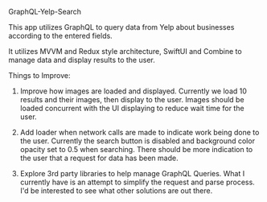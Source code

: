 GraphQL-Yelp-Search

This app utilizes GraphQL to query data from Yelp about businesses according to the entered fields.

It utilizes MVVM and Redux style architecture, SwiftUI and Combine to manage data and display results to the user.

Things to Improve:

1. Improve how images are loaded and displayed.
Currently we load 10 results and their images, then display to the user.
Images should be loaded concurrent with the UI displaying to reduce wait time for the user.

2. Add loader when network calls are made to indicate work being done to the user.
Currently the search button is disabled and background color opacity set to 0.5 when searching.
There should be more indication to the user that a request for data has been made.

3. Explore 3rd party libraries to help manage GraphQL Queries.
What I currently have is an attempt to simplify the request and parse process.
I'd be interested to see what other solutions are out there.
